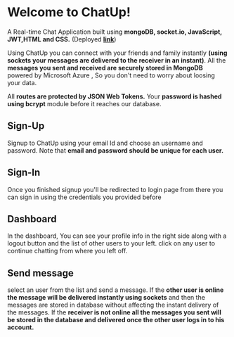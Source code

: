 # Welcome to ChatUp!

A Real-time Chat Application built using **mongoDB, socket.io, JavaScript, JWT,HTML and CSS.** (Deployed  [**link**](https://chatup-dep.herokuapp.com))

Using ChatUp you can connect with your friends and family instantly **(using sockets your messages are delivered to the receiver in an instant)**. All the **messages you sent and received are securely stored in MongoDB** powered by Microsoft Azure , So you don't need to worry about loosing your data.

All **routes are protected by JSON Web Tokens.**  Your **password is hashed using bcrypt** module before it reaches our database.

## Sign-Up

Signup to ChatUp using your email Id and choose an username and password. Note that **email and password should be unique for each user.**

## Sign-In

Once you finished signup you'll be redirected to login page from there you can sign in using the credentials you provided before

## Dashboard

In the dashboard, You can see your profile info in the right side along with a logout button and the list of other users to your left. click on any user to continue chatting from where you left off.

## Send message

select an user from the list and send a message.
If the **other user is online the message will be delivered instantly using sockets** and then the messages are stored in database without affecting the instant delivery of the messages. 
If the **receiver is not online  all the messages you sent will be stored in the database and delivered once the other user logs in to his account.**
